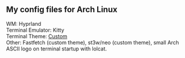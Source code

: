 ## My config files for Arch Linux
WM: Hyprland<br>
Terminal Emulator: Kitty<br>
Terminal Theme: <a href="https://github.com/zodajam/config/tree/main/kitty">Custom</a><br>
Other: Fastfetch (custom theme), st3w/neo (custom theme), small Arch ASCII logo on terminal startup with lolcat.

